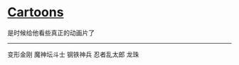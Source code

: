 # [Cartoons](https://github.com/bonfy/gitblog/issues/14)

是时候给他看些真正的动画片了


---

变形金刚
魔神坛斗士
钢铁神兵
忍者乱太郎
龙珠